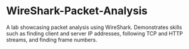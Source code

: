 # WireShark-Packet-Analysis
A lab showcasing packet analysis using WireShark. Demonstrates skills such as finding client and server IP addresses, following TCP and HTTP streams, and finding frame numbers.
